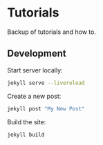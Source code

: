 # Tutorials

Backup of tutorials and how to.

## Development

Start server locally:

```bash
jekyll serve --livereload
```

Create a new post:

```bash
jekyll post "My New Post"
```

Build the site:

```bash
jekyll build
```